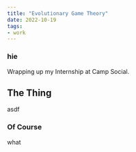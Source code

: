 ```yaml
---
title: "Evolutionary Game Theory"
date: 2022-10-19
tags:
- work
---
```


### hie
Wrapping up my Internship at Camp Social.

## The Thing

asdf

### Of Course

what